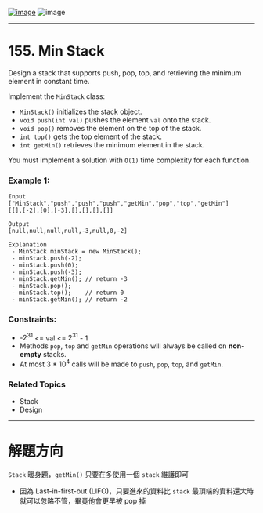 [![image](https://img.shields.io/badge/Leetcode-Link-blue?logo=leetcode)](https://leetcode.com/problems/min-stack/)
![image](https://img.shields.io/badge/Difficulty-Medium-yellow)

---

# 155. Min Stack

Design a stack that supports push, pop, top, and retrieving the minimum element in constant time.

Implement the `MinStack` class:

 - `MinStack()` initializes the stack object.
 - `void push(int val)` pushes the element `val` onto the stack.
 - `void pop()` removes the element on the top of the stack.
 - `int top()` gets the top element of the stack.
 - `int getMin()` retrieves the minimum element in the stack.

You must implement a solution with `O(1)` time complexity for each function.

### Example 1:

```
Input
["MinStack","push","push","push","getMin","pop","top","getMin"]
[[],[-2],[0],[-3],[],[],[],[]]

Output
[null,null,null,null,-3,null,0,-2]

Explanation
 - MinStack minStack = new MinStack();
 - minStack.push(-2);
 - minStack.push(0);
 - minStack.push(-3);
 - minStack.getMin(); // return -3
 - minStack.pop();
 - minStack.top();    // return 0
 - minStack.getMin(); // return -2
```

### Constraints:

- -$2^{31}$ <= val <= $2^{31}$ - 1
- Methods `pop`, `top` and `getMin` operations will always be called on **non-empty** stacks.
- At most 3 * $10^4$ calls will be made to `push`, `pop`, `top`, and `getMin`.

### Related Topics

- Stack
- Design
  
---

# 解題方向

`Stack` 暖身題，`getMin()` 只要在多使用一個 `stack` 維護即可

- 因為 Last-in-first-out (LIFO)，只要進來的資料比 `stack` 最頂端的資料還大時就可以忽略不管，畢竟他會更早被 pop 掉
